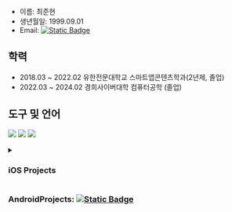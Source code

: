 

* 이름: 최준현
* 생년월일: 1999.09.01
* Email: [![Static Badge](https://img.shields.io/badge/Gamil-red?logo=gmail&logoColor=white)](mailto:cjhn8918989@gmail.com) 

 

## 학력
* 2018.03 ~ 2022.02 유한전문대학교 스마트앱콘텐츠학과(2년제, 졸업)
* 2022.03 ~ 2024.02 경희사이버대학 컴퓨터공학 (졸업)

  
## 도구 및 언어
<p>
<img src="https://img.shields.io/badge/git-F05032?logo=git&logoColor=white">
<img src="https://img.shields.io/badge/Swift-%23F05138?logo=Swift&logoColor=white">
<img src="https://img.shields.io/badge/Xcode-%23147EFB?logo=Xcode&logoColor=white">
</p>



<details>
<summary> <h3> iOS Projects</h3> </summary>
<div markdown="1">

<details>
 <summary> <h3> Flutter Projects</h3> </summary>
 <div>

## TestQuest 
<img src= "https://github.com/user-attachments/assets/3509abcb-4ff0-4f59-b3e1-a1452d4f039d" width=200 height=400>
<img src= "https://github.com/user-attachments/assets/3527fc56-88bd-4b2b-aa0f-811040c04d65" width=200 height=400>
<img src= "https://github.com/user-attachments/assets/4363a86a-4728-4baa-b7a8-464bf849dee8" width=200 height=400>
<img src = "https://github.com/user-attachments/assets/f60f4739-9de3-47b8-859f-307839fb8437" width=200 height=400>
<img src="https://github.com/user-attachments/assets/1a125846-78a4-4dd5-9ae5-ed66eb209683" width=200 height=400>
<br>
<a href="https://github.com/jun-hyeon/test_quest">바로가기</a>
  
## delivery app
<p>강의를 보고 구현해본 배달 앱입니다.</p>
<p>flutter: 3.0.0 이상</p>
<p>riverpod: 2.0 이상</p>
  
<br>
<img src= "https://github.com/user-attachments/assets/60ffac67-77ee-4a91-87b0-f5a5f9ce3de3" width=200 height=400>
<img src= "https://github.com/user-attachments/assets/2a312db5-6993-4fae-8b6b-daf5a3c58025" width=200 height=400>
<img src= "https://github.com/user-attachments/assets/fa5cccb1-06b8-4b43-8ef5-8659c8d75f6e" width=200 height=400>

## chat_test
<p>Flutter와 Supabase을 이용한 채팅앱</p>
<p>flutter v3.5.4</p>

<image src = https://github.com/user-attachments/assets/e2cdd4c3-235a-464a-8dfa-1c0abde982f5 width = 800 height = 400>
<br>

<image src = https://github.com/user-attachments/assets/3a7dfc5c-96a5-443d-b137-cb085e78b90e width=200 height = 400>

<image src = https://github.com/user-attachments/assets/6d06a8df-bfcf-4ef5-80f8-0d1944801efe width=200 height = 400>

 </div>
</details>

### Xcode & Swift
* SwiftUI
* Swift
## JustChat
### 웹소켓을 이용한 채팅 앱
<img src ="https://github.com/user-attachments/assets/fcd4aab6-9b0f-490f-aee1-a05acb8959d1" width=200 height = 400>
<img src ="https://github.com/user-attachments/assets/9ef2579b-6338-4733-99d9-6301e3061ad4" width=200 height=400>
<img src= "https://github.com/user-attachments/assets/8af04954-4503-45ff-b78d-87ee03ea92a1" width=200 height=400>
<img src= "https://github.com/user-attachments/assets/005823a3-851a-4a4c-a511-b1fdaa5bbb48" width=200 height=400>
<a href="https://github.com/jun-hyeon/JustChat/tree/main">
  <p>JustChat 더보기</p>
</a>

## 해외축구 서포터즈
### Football API를 이용한 앱
<img src="https://github.com/APP-iOS3rd/PJ2T10_SportsFan/assets/83914919/5d995c42-2248-4cd1-9c32-a74db2f4bfc4" width=200 height=400> 
<img src="https://github.com/APP-iOS3rd/PJ2T10_SportsFan/assets/83914919/72c3deb9-cbdd-4703-abdf-a51b36586b9d" width=200 height=400>
<a href="https://github.com/APP-iOS3rd/PJ2T10_SportsFan">
 <p>해외축구 서포터즈 더보기</p>
</a>

## 계산기
### iPhone 계산기 따라 만들어보기
<img src= https://github.com/user-attachments/assets/6fefd386-98d3-4e73-b9a6-6292c9f3d778 width=200 height=400>
<a href="https://github.com/jun-hyeon/SwiftProject/tree/main/MyCalculcator">
<p>MyCalculator 더보기</p>
</a>

## ImageList
### Pexels의 api를 이용한 무한스크롤 이미지 불러오기

<img src="https://github.com/user-attachments/assets/54c2b0dc-f7ef-43ba-ac5c-1b04c2eec285" width=200 height=400>
<img src="https://github.com/user-attachments/assets/c638e747-108c-4ffc-9f32-d195c39c2efa" width=200 height=400>
<img src="https://github.com/user-attachments/assets/fd3dda1b-ec30-4f12-bc3d-93b068f3fd16" width=200 height=400>
<a href="https://github.com/jun-hyeon/SwiftProject/tree/main/ImageList">
  <p>ImageList 더보기</p>
</a>



</div>
</details>

### AndroidProjects: [![Static Badge](https://img.shields.io/badge/Portfolio-white?logo=googledocs&logoColor=white&labelColor=black)](https://drive.google.com/file/d/1Vi5xYdmnqmPG7A_arpnYHLwWqtdMvcHi/view?usp=drive_link)





